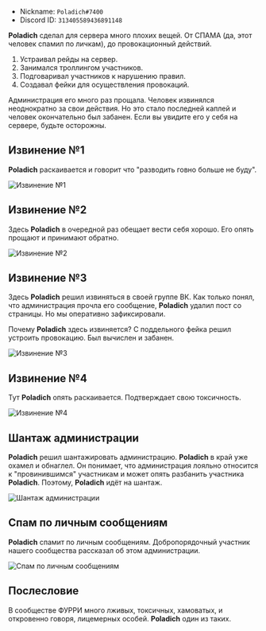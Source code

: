 - Nickname: `Poladich#7400`
- Discord ID: `313405589436891148`

**Poladich** сделал для сервера много плохих вещей. От СПАМА (да, этот человек спамил по личкам), до провокационный действий.

1. Устраивал рейды на сервер.
2. Занимался троллингом участников.
3. Подговаривал участников к нарушению правил.
4. Создавал фейки для осуществления провокаций.

Администрация его много раз прощала. Человек извинялся неоднократно за свои действия. Но это стало последней каплей и человек окончательно был забанен. Если вы увидите его у себя на сервере, будьте осторожны.

## Извинение №1

**Poladich** раскаивается и говорит что "разводить говно больше не буду".

![Извинение №1](assets/img/poladich.002.png)

## Извинение №2

Здесь **Poladich** в очередной раз обещает вести себя хорошо. Его опять прощают и принимают обратно.

![Извинение №2](assets/img/poladich.005.png)

## Извинение №3

Здесь **Poladich** решил извиняться в своей группе ВК. Как только понял, что администрация прочла его сообщение, **Poladich** удалил пост со страницы. Но мы оперативно зафиксировали.

Почему **Poladich** здесь извиняется? С поддельного фейка решил устроить провокацию. Был вычислен и забанен.

![Извинение №3](assets/img/poladich.006.png)

## Извинение №4

Тут **Poladich** опять раскаивается. Подтверждает свою токсичность.

![Извинение №4](assets/img/poladich.004.png)

## Шантаж администрации

**Poladich** решил шантажировать администрацию. **Poladich** в край уже охамел и обнаглел. Он понимает, что администрация лояльно относится к "провинившимся" участникам и может опять разбанить участника **Poladich**. Поэтому, **Poladich** идёт на шантаж.

![Шантаж администрации](assets/img/poladich.001.png)

## Спам по личным сообщениям

**Poladich** спамит по личным сообщениям. Добропорядочный участник нашего сообщества рассказал об этом администрации.

![Спам по личным сообщениям](assets/img/poladich.003.jpg)

## Послесловие

В сообществе ФУРРИ много лживых, токсичных, хамоватых, и откровенно говоря, лицемерных особей. **Poladich** один из таких.
